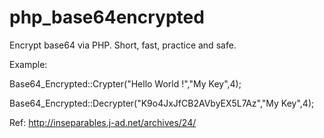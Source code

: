 # php_base64encrypted
Encrypt base64 via PHP. Short, fast, practice and safe.

Example: 

Base64_Encrypted::Crypter("Hello World !","My Key",4);

Base64_Encrypted::Decrypter("K9o4JxJfCB2AVbyEX5L7Az","My Key",4);

Ref: http://inseparables.j-ad.net/archives/24/
